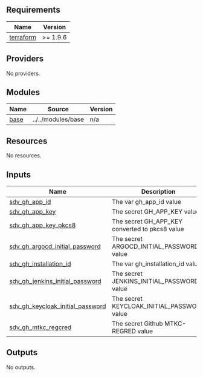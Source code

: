 ## Requirements

| Name | Version |
|------|---------|
| <a name="requirement_terraform"></a> [terraform](#requirement\_terraform) | >= 1.9.6 |

## Providers

No providers.

## Modules

| Name | Source | Version |
|------|--------|---------|
| <a name="module_base"></a> [base](#module\_base) | ../../modules/base | n/a |

## Resources

No resources.

## Inputs

| Name | Description | Type | Default | Required |
|------|-------------|------|---------|:--------:|
| <a name="input_sdv_gh_app_id"></a> [sdv\_gh\_app\_id](#input\_sdv\_gh\_app\_id) | The var gh\_app\_id value | `string` | n/a | yes |
| <a name="input_sdv_gh_app_key"></a> [sdv\_gh\_app\_key](#input\_sdv\_gh\_app\_key) | The secret GH\_APP\_KEY value | `string` | n/a | yes |
| <a name="input_sdv_gh_app_key_pkcs8"></a> [sdv\_gh\_app\_key\_pkcs8](#input\_sdv\_gh\_app\_key\_pkcs8) | The secret GH\_APP\_KEY converted to pkcs8 value | `string` | n/a | yes |
| <a name="input_sdv_gh_argocd_initial_password"></a> [sdv\_gh\_argocd\_initial\_password](#input\_sdv\_gh\_argocd\_initial\_password) | The secret ARGOCD\_INITIAL\_PASSWORD value | `string` | n/a | yes |
| <a name="input_sdv_gh_installation_id"></a> [sdv\_gh\_installation\_id](#input\_sdv\_gh\_installation\_id) | The var gh\_installation\_id value | `string` | n/a | yes |
| <a name="input_sdv_gh_jenkins_initial_password"></a> [sdv\_gh\_jenkins\_initial\_password](#input\_sdv\_gh\_jenkins\_initial\_password) | The secret JENKINS\_INITIAL\_PASSWORD value | `string` | n/a | yes |
| <a name="input_sdv_gh_keycloak_initial_password"></a> [sdv\_gh\_keycloak\_initial\_password](#input\_sdv\_gh\_keycloak\_initial\_password) | The secret KEYCLOAK\_INITIAL\_PASSWORD value | `string` | n/a | yes |
| <a name="input_sdv_gh_mtkc_regcred"></a> [sdv\_gh\_mtkc\_regcred](#input\_sdv\_gh\_mtkc\_regcred) | The secret Github MTKC-REGRED value | `string` | n/a | yes |

## Outputs

No outputs.
